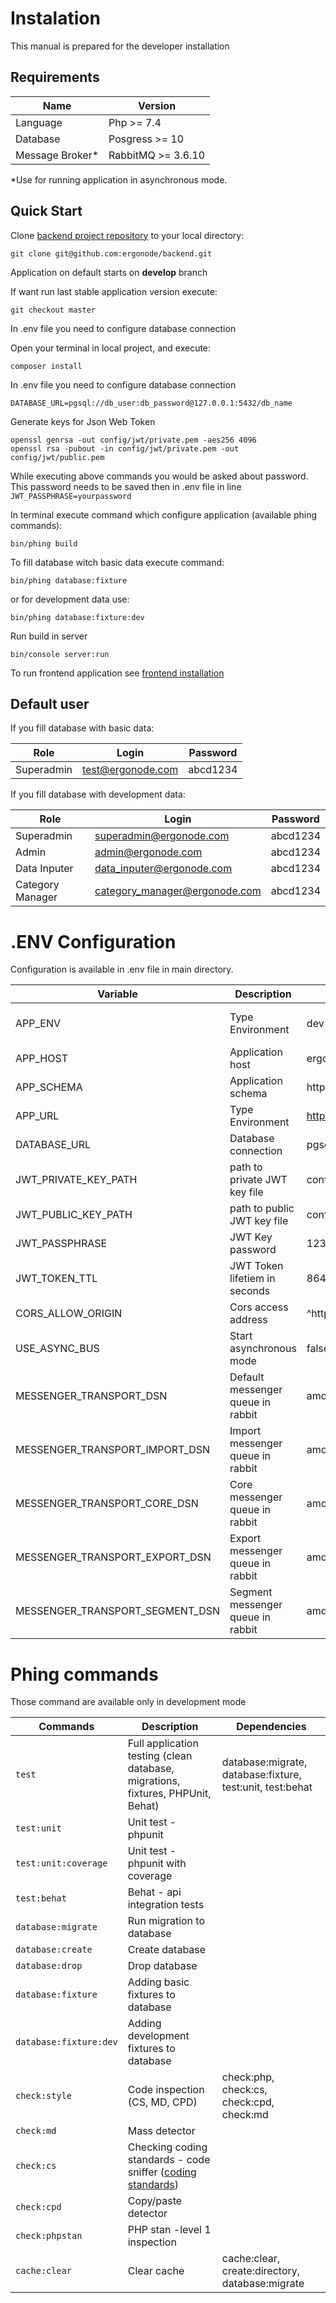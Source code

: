 # Instalation

<div class="Alert Alert--warning">

This manual is prepared for the developer installation

</div>

## Requirements

| Name                  | Version                           |
|-----------------------|-----------------------------------|
| Language              | Php >= 7.4                        |
| Database              | Posgress >= 10                    |
| Message Broker*       | RabbitMQ >= 3.6.10                |  

*Use for running application in asynchronous mode.

## Quick Start

Clone [backend project repository][repository] to your local directory:
```
git clone git@github.com:ergonode/backend.git
```

<div class="Alert Alert--info">

Application on default starts on **develop** branch

</div>

If want run last stable application version execute:
```
git checkout master
``` 
In .env file you need to configure database connection

Open your terminal in local project, and execute:
```
composer install
``` 
In .env file you need to configure database connection
```
DATABASE_URL=pgsql://db_user:db_password@127.0.0.1:5432/db_name
```
Generate keys for Json Web Token
```
openssl genrsa -out config/jwt/private.pem -aes256 4096
openssl rsa -pubout -in config/jwt/private.pem -out config/jwt/public.pem
```
While executing above commands you would be asked about password. This password needs to be saved then in .env file 
in line `JWT_PASSPHRASE=yourpassword`

In terminal execute command which configure application (available phing commands):
```
bin/phing build
```

To fill database witch basic data execute command:
```
bin/phing database:fixture
```
or for development data use:
```
bin/phing database:fixture:dev
```

Run build in server
```
bin/console server:run
```

<div class="Alert Alert--warning">

To run frontend application see [frontend installation](frontend/installation)

</div>

## Default user

If you fill database with basic data:

| Role       | Login             | Password |
|------------|-------------------|----------|
| Superadmin | test@ergonode.com | abcd1234 |

If you fill database with development data:

| Role             | Login                         | Password |
|------------------|-------------------------------|----------|
| Superadmin       | superadmin@ergonode.com       | abcd1234 |
| Admin            | admin@ergonode.com            | abcd1234 |
| Data Inputer     | data_inputer@ergonode.com     | abcd1234 |
| Category Manager | category_manager@ergonode.com | abcd1234 |

# .ENV Configuration

Configuration is available in .env file in main directory.

| Variable              | Description                              | Default           | Options                       |
|-----------------------|------------------------------------------|-------------------|-------------------------------|
| APP_ENV               | Type Environment                         | dev               | prod, dev, test               |
| APP_HOST              | Application host                         | ergonode.local    |                               |
| APP_SCHEMA            | Application schema                       | http              | http, https                   |
| APP_URL               | Type Environment                         | http://ergonode.local |                           |
| DATABASE_URL          | Database connection                      | pgsql://postgres:123@127.0.0.1:5432/ergonode |    |
| JWT_PRIVATE_KEY_PATH  | path to private JWT key file             | config/jwt/private.pem                       |    |
| JWT_PUBLIC_KEY_PATH   | path to public JWT key file              | config/jwt/public.pem                        |    |
| JWT_PASSPHRASE        | JWT Key password                         | 1234                                         |    |
| JWT_TOKEN_TTL         | JWT Token lifetiem in seconds            | 86400                                        |    |
| CORS_ALLOW_ORIGIN     | Cors access address                      | ^http?://localhost:3000\|$                   |    |
| USE_ASYNC_BUS         | Start asynchronous mode                  | false                                        |    |
| MESSENGER_TRANSPORT_DSN         | Default messenger queue in rabbit | amqp://guest:guest@localhost:5672/%2f/messages | |
| MESSENGER_TRANSPORT_IMPORT_DSN  | Import messenger queue in rabbit  | amqp://guest:guest@localhost:5672/%2f/imports  | |
| MESSENGER_TRANSPORT_CORE_DSN    | Core messenger queue in rabbit    | amqp://guest:guest@localhost:5672/%2f/core     | |
| MESSENGER_TRANSPORT_EXPORT_DSN  | Export messenger queue in rabbit  | amqp://guest:guest@localhost:5672/%2f/exports  | |
| MESSENGER_TRANSPORT_SEGMENT_DSN | Segment messenger queue in rabbit | amqp://guest:guest@localhost:5672/%2f/segment  | |


# Phing commands

Those command are available only in development mode

| Commands              | Description                                                                                          | Dependencies                                                                 |
|-----------------------|------------------------------------------------------------------------------------------------------|------------------------------------------------------------------------------|
| `test`                | Full application  testing (clean database, migrations, fixtures, PHPUnit, Behat)                     | database:migrate, database:fixture, test:unit, test:behat                    |
| `test:unit`           | Unit test - phpunit                                                                                  |                                                                              |
| `test:unit:coverage`  | Unit test - phpunit  with coverage                                                                   |                                                                              | 
| `test:behat`          | Behat - api integration tests                                                                        |                                                                              |
| `database:migrate`    | Run migration to database                                                                            |                                                                              |
| `database:create`     | Create database                                                                                      |                                                                              |
| `database:drop`       | Drop database                                                                                        |                                                                              |         
| `database:fixture`    | Adding basic fixtures to database                                                                    |                                                                              |
| `database:fixture:dev`| Adding development fixtures to database                                                              |                                                                              |
| `check:style`         | Code inspection (CS, MD, CPD)                                                                        | check:php, check:cs, check:cpd, check:md                                     |
| `check:md`            | Mass detector                                                                                        |                                                                              |
| `check:cs`            | Checking coding standards - code sniffer ([coding standards](backend/coding_standards.md)) |                                                                              |
| `check:cpd`           | Copy/paste detector                                                                                  |                                                                              |
| `check:phpstan`       | PHP stan -level 1 inspection                                                                         |                                                                              |
| `cache:clear`         | Clear cache                                                                                          | cache:clear, create:directory, database:migrate                              |

[repository]: https://github.com/ergonode/backend
